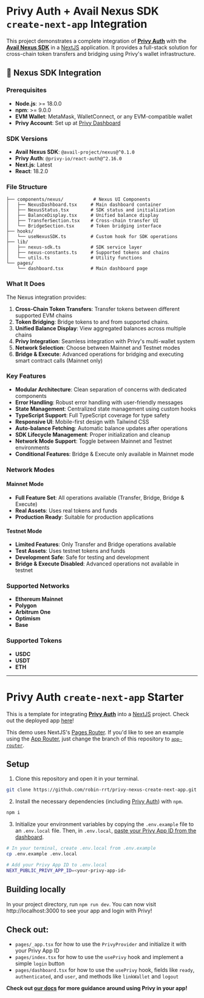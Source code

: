 # Privy Auth + Avail Nexus SDK `create-next-app` Integration 

This project demonstrates a complete integration of [**Privy Auth**](https://www.privy.io/) with the [**Avail Nexus SDK**](https://github.com/availproject/nexus) in a [NextJS](https://nextjs.org/) application. It provides a full-stack solution for cross-chain token transfers and bridging using Privy's wallet infrastructure.

## 🚀 Nexus SDK Integration

### Prerequisites
- **Node.js**: >= 18.0.0
- **npm**: >= 9.0.0
- **EVM Wallet**: MetaMask, WalletConnect, or any EVM-compatible wallet
- **Privy Account**: Set up at [Privy Dashboard](https://console.privy.io/)

### SDK Versions
- **Avail Nexus SDK**: `@avail-project/nexus@^0.1.0`
- **Privy Auth**: `@privy-io/react-auth@^2.16.0`
- **Next.js**: Latest
- **React**: 18.2.0

### File Structure

```
├── components/nexus/           # Nexus UI Components
│   ├── NexusDashboard.tsx     # Main dashboard container
│   ├── NexusStatus.tsx        # SDK status and initialization
│   ├── BalanceDisplay.tsx     # Unified balance display
│   ├── TransferSection.tsx    # Cross-chain transfer UI
│   └── BridgeSection.tsx      # Token bridging interface
├── hooks/
│   └── useNexusSDK.ts         # Custom hook for SDK operations
├── lib/
│   ├── nexus-sdk.ts           # SDK service layer
│   ├── nexus-constants.ts     # Supported tokens and chains
│   └── utils.ts               # Utility functions
└── pages/
    └── dashboard.tsx          # Main dashboard page
```

### What It Does

The Nexus integration provides:

1. **Cross-Chain Token Transfers**: Transfer tokens between different supported EVM chains
2. **Token Bridging**: Bridge tokens to and from supported chains.
3. **Unified Balance Display**: View aggregated balances across multiple chains
4. **Privy Integration**: Seamless integration with Privy's multi-wallet system
5. **Network Selection**: Choose between Mainnet and Testnet modes
6. **Bridge & Execute**: Advanced operations for bridging and executing smart contract calls (Mainnet only)

### Key Features

- **Modular Architecture**: Clean separation of concerns with dedicated components
- **Error Handling**: Robust error handling with user-friendly messages
- **State Management**: Centralized state management using custom hooks
- **TypeScript Support**: Full TypeScript coverage for type safety
- **Responsive UI**: Mobile-first design with Tailwind CSS
- **Auto-balance Fetching**: Automatic balance updates after operations
- **SDK Lifecycle Management**: Proper initialization and cleanup
- **Network Mode Support**: Toggle between Mainnet and Testnet environments
- **Conditional Features**: Bridge & Execute only available in Mainnet mode

### Network Modes

#### Mainnet Mode
- **Full Feature Set**: All operations available (Transfer, Bridge, Bridge & Execute)
- **Real Assets**: Uses real tokens and funds
- **Production Ready**: Suitable for production applications

#### Testnet Mode
- **Limited Features**: Only Transfer and Bridge operations available
- **Test Assets**: Uses testnet tokens and funds
- **Development Safe**: Safe for testing and development
- **Bridge & Execute Disabled**: Advanced operations not available in testnet

### Supported Networks

- **Ethereum Mainnet**
- **Polygon**
- **Arbitrum One**
- **Optimism**
- **Base**

### Supported Tokens

- **USDC** 
- **USDT** 
- **ETH**


---

# Privy Auth `create-next-app` Starter

This is a template for integrating [**Privy Auth**](https://www.privy.io/) into a [NextJS](https://nextjs.org/) project. Check out the deployed app [here](https://create-next-app.privy.io/)!

This demo uses NextJS's [Pages Router](https://nextjs.org/docs/pages/building-your-application/routing). If you'd like to see an example using the [App Router](https://nextjs.org/docs/app), just change the branch of this repository to [`app-router`](https://github.com/privy-io/create-next-app/tree/app-router). 

## Setup

1. Clone this repository and open it in your terminal. 
```sh
git clone https://github.com/robin-rrt/privy-nexus-create-next-app.git
```

2. Install the necessary dependencies (including [Privy Auth](https://www.npmjs.com/package/@privy-io/react-auth)) with `npm`.
```sh
npm i 
```

3. Initialize your environment variables by copying the `.env.example` file to an `.env.local` file. Then, in `.env.local`, [paste your Privy App ID from the dashboard](https://docs.privy.io/guide/dashboard/api-keys).
```sh
# In your terminal, create .env.local from .env.example
cp .env.example .env.local

# Add your Privy App ID to .env.local
NEXT_PUBLIC_PRIVY_APP_ID=<your-privy-app-id>
```

## Building locally

In your project directory, run `npm run dev`. You can now visit http://localhost:3000 to see your app and login with Privy!


## Check out:
- `pages/_app.tsx` for how to use the `PrivyProvider` and initialize it with your Privy App ID
- `pages/index.tsx` for how to use the `usePrivy` hook and implement a simple `login` button
- `pages/dashboard.tsx` for how to use the `usePrivy` hook, fields like `ready`, `authenticated`, and `user`, and methods like `linkWallet` and `logout`


**Check out [our docs](https://docs.privy.io/) for more guidance around using Privy in your app!**
